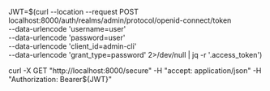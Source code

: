 JWT=$(curl --location --request POST localhost:8000/auth/realms/admin/protocol/openid-connect/token \
--data-urlencode 'username=user' \
--data-urlencode 'password=user' \
--data-urlencode 'client_id=admin-cli' \
--data-urlencode 'grant_type=password' 2>/dev/null | jq -r '.access_token')

curl -X GET "http://localhost:8000/secure" -H  "accept: application/json" -H  "Authorization: Bearer${JWT}"